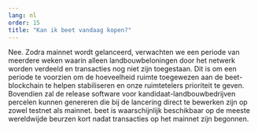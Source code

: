 ```yaml
---
lang: nl
order: 15
title: "Kan ik beet vandaag kopen?"
---
```


Nee. Zodra mainnet wordt gelanceerd, verwachten we een periode van meerdere weken waarin alleen landbouwbeloningen door het netwerk worden verdeeld en transacties nog niet zijn toegestaan. Dit is om een periode te voorzien om de hoeveelheid ruimte toegewezen aan de beet-blockchain te helpen stabiliseren en onze ruimtetelers prioriteit te geven. Bovendien zal de release software voor kandidaat-landbouwbedrijven percelen kunnen genereren die bij de lancering direct te bewerken zijn op zowel testnet als mainnet. beet is waarschijnlijk beschikbaar op de meeste wereldwijde beurzen kort nadat transacties op het mainnet zijn begonnen.
